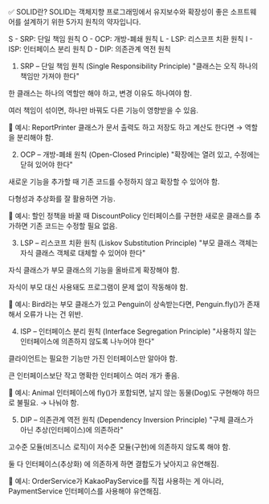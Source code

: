 ✅ SOLID란?
SOLID는 객체지향 프로그래밍에서 유지보수와 확장성이 좋은 소프트웨어를 설계하기 위한 5가지 원칙의 약자입니다.

S - SRP: 단일 책임 원칙
O - OCP: 개방-폐쇄 원칙
L - LSP: 리스코프 치환 원칙
I - ISP: 인터페이스 분리 원칙
D - DIP: 의존관계 역전 원칙

1. SRP – 단일 책임 원칙 (Single Responsibility Principle)
"클래스는 오직 하나의 책임만 가져야 한다"

한 클래스는 하나의 역할만 해야 하고, 변경 이유도 하나여야 함.

여러 책임이 섞이면, 하나만 바꿔도 다른 기능이 영향받을 수 있음.

📌 예시:
ReportPrinter 클래스가 문서 출력도 하고 저장도 하고 계산도 한다면 → 역할을 분리해야 함.

2. OCP – 개방-폐쇄 원칙 (Open-Closed Principle)
"확장에는 열려 있고, 수정에는 닫혀 있어야 한다"

새로운 기능을 추가할 때 기존 코드를 수정하지 않고 확장할 수 있어야 함.

다형성과 추상화를 잘 활용하면 가능.

📌 예시:
할인 정책을 바꿀 때 DiscountPolicy 인터페이스를 구현한 새로운 클래스를 추가하면 기존 코드는 수정할 필요 없음.

3. LSP – 리스코프 치환 원칙 (Liskov Substitution Principle)
"부모 클래스 객체는 자식 클래스 객체로 대체할 수 있어야 한다"

자식 클래스가 부모 클래스의 기능을 올바르게 확장해야 함.

자식이 부모 대신 사용돼도 프로그램이 문제 없이 작동해야 함.

📌 예시:
Bird라는 부모 클래스가 있고 Penguin이 상속받는다면, Penguin.fly()가 존재해서 오류가 나는 건 위반.

4. ISP – 인터페이스 분리 원칙 (Interface Segregation Principle)
"사용하지 않는 인터페이스에 의존하지 않도록 나누어야 한다"

클라이언트는 필요한 기능만 가진 인터페이스만 알아야 함.

큰 인터페이스보단 작고 명확한 인터페이스 여러 개가 좋음.

📌 예시:
Animal 인터페이스에 fly()가 포함되면, 날지 않는 동물(Dog)도 구현해야 하므로 불필요. → 나눠야 함.

5. DIP – 의존관계 역전 원칙 (Dependency Inversion Principle)
"구체 클래스가 아닌 추상(인터페이스)에 의존하라"

고수준 모듈(비즈니스 로직)이 저수준 모듈(구현)에 의존하지 않도록 해야 함.

둘 다 인터페이스(추상화) 에 의존하게 하면 결합도가 낮아지고 유연해짐.

📌 예시:
OrderService가 KakaoPayService를 직접 사용하는 게 아니라, PaymentService 인터페이스를 사용해야 유연해짐.
